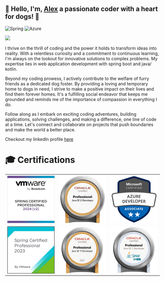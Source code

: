 
## 👋 Hello, I'm, [Alex](https://www.xing.com/profile/Alexander_Zotz3/cve) a passionate coder with a heart for dogs! 🐾

![Spring](https://img.shields.io/badge/spring-%236DB33F.svg?style=for-the-badge&logo=spring&logoColor=white)
![Azure](https://img.shields.io/badge/azure-%230072C6.svg?style=for-the-badge&logo=microsoftazure&logoColor=white)

<img src="https://readme-typing-svg.demolab.com?font=Montserrat&duration=7000&pause=1500&width=700&lines=Oracle Certified Professional Java SE Developer+21+%26+17+%26+11;MICROSOFT+CERTIFIED+AZURE+DEVELOPER;VMWARE+CERTIFIED+PROFESSIONAL+SPRING+DEVELOPER+2023" />

I thrive on the thrill of coding and the power it holds to transform ideas into reality. With a relentless curiosity and a commitment to continuous learning, I'm always on the lookout for innovative solutions to complex problems. My expertise lies in web application development with spring boot and java/ kotlin.

Beyond my coding prowess, I actively contribute to the welfare of furry friends as a dedicated dog foster. By providing a loving and temporary home to dogs in need, I strive to make a positive impact on their lives and find them forever homes. It's a fulfilling social endeavor that keeps me grounded and reminds me of the importance of compassion in everything I do.

Follow along as I embark on exciting coding adventures, building applications, solving challenges, and making a difference, one line of code at a time. Let's connect and collaborate on projects that push boundaries and make the world a better place.

Checkout my linkedIn profile [here](https://www.linkedin.com/in/codepawfect)

# 🎓 Certifications
|                                |                                   |                                  | 
|:------------------------------:|:---------------------------------:|:--------------------------------:|
| ![1.png](./badges/spring2.png) |   ![2](./badges/ocp21.png)    | ![4.png](./badges/azure-dev.png) |
| ![1.png](./badges/spring.png)  | ![1.png](./badges/ocp17.png) |     ![1.png](./badges/ocp11-2.png)    |
